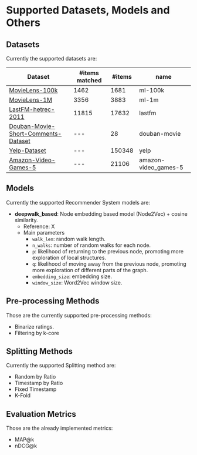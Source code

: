 # Supported Datasets, Models and Others

## Datasets

Currently the supported datasets are:

| Dataset | #items matched | #items | name |
|---------|---------------|---|-----|
|[MovieLens-100k](https://grouplens.org/datasets/movielens/100k/)|1462|1681|ml-100k|
|[MovieLens-1M](https://grouplens.org/datasets/movielens/1m/)|3356|3883|ml-1m|
|[LastFM-hetrec-2011](https://grouplens.org/datasets/hetrec-2011/)|11815|17632|lastfm|
|[Douban-Movie-Short-Comments-Dataset](https://www.kaggle.com/datasets/utmhikari/doubanmovieshortcomments/data)|---|28|douban-movie|
|[Yelp-Dataset](https://www.yelp.com/dataset/download)|---|150348|yelp|
|[Amazon-Video-Games-5](https://nijianmo.github.io/amazon/index.html)|---|21106|amazon-video_games-5|

## Models

Currently the supported Recommender System models are:

- **deepwalk_based**: Node embedding based model (Node2Vec) + cosine similarity.
  - Reference: X
  - Main parameters
    - `walk_len`: random walk length.
    - `n_walks`: number of random walks for each node.
    - `p`: likelihood of returning to the previous node, promoting more exploration of local structures.
    - `q`: likelihood of moving away from the previous node, promoting more exploration of different parts of the graph.
    - `embedding_size`: embedding size.
    - `window_size`: Word2Vec window size.

## Pre-processing Methods

Those are the currently supported pre-processing methods:
* Binarize ratings.
* Filtering by k-core

## Splitting Methods

Currently the supported Splitting method are:
* Random by Ratio
* Timestamp by Ratio
* Fixed Timestamp
* K-Fold

## Evaluation Metrics

Those are the already implemented metrics:
* MAP@k
* nDCG@k